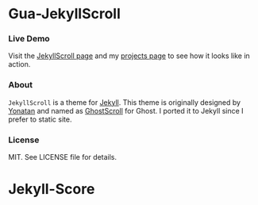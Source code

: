 # Gua-JekyllScroll

### Live Demo

Visit the [JekyllScroll page](http://jekyllscroll.onevcat.com) and my [projects page](http://project.onevcat.com) to see how it looks like in action.

### About

`JekyllScroll` is a theme for [Jekyll](http://jekyllrb.com). This theme is 
originally designed by [Yonatan](http://grmmph.com/) and named as 
[GhostScroll](http://ghostscroll.grmmph.com) for Ghost. I ported it to Jekyll since 
I prefer to static site.

### License

MIT. See LICENSE file for details.
# Jekyll-Score
